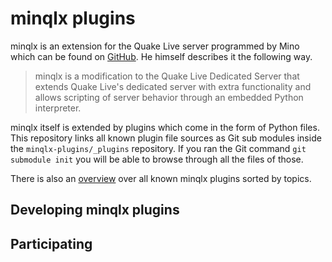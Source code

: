 # minqlx plugins

minqlx is an extension for the Quake Live server programmed by Mino which can be found on [GitHub](https://github.com/MinoMino/minqlx). He himself describes it the following way.

> minqlx is a modification to the Quake Live Dedicated Server that extends Quake Live's dedicated server with extra functionality and allows scripting of server behavior through an embedded Python interpreter.

minqlx itself is extended by plugins which come in the form of Python files. This repository links all known plugin file sources as Git sub modules inside the `minqlx-plugins/_plugins` repository. If you ran the Git command `git submodule init` you will be able to browse through all the files of those.

There is also an [overview](https://github.com/quakelive-server-standards/quakelive-server-standards/blob/master/minqlx-plugins/_plugins#readme) over all known minqlx plugins sorted by topics.

## Developing minqlx plugins

## Participating
